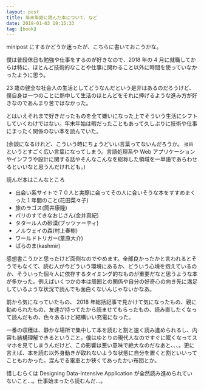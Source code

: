 ```yaml
---
layout: post
title: 年末年始に読んだ本について、など
date: 2019-01-03 19:15:33
tag: [book]
---
```


minipost にするかどうか迷ったが、こちらに書いておこうかな。

僕は普段休日も勉強や仕事をするのが好きなので、2018 年の 4 月に就職してからは特に、ほとんど技術的なことや仕事に関わること以外に時間を使っていなかったように思う。

23 歳の健全な社会人の生活としてどうなんだという是非はあるのだろうけど、僕自身は一つのことに熱中して生活のほとんどをそれに捧げるような進み方が好きなのであんまり苦ではなかった。

とはいえそれまで好きだったものを全て嫌いになった上でそういう生活にシフトしていくわけではない。年末年始は暇だったこともあって久しぶりに技術や仕事にまったく関係のない本を読んでいた。

(余談になるけれど、こういう時にちょうどいい言葉ってないんだろうか。 `技術` というとすごく広い言葉になってしまう。言語処理系や Web アプリケーションやインフラや設計に関する話やそんなこんなを総称した領域を一単語であらわせるといいなと思うんだけれども。)

読んだ本はこんなところ

- 出会い系サイトで７０人と実際に会ってその人に合いそうな本をすすめまくった１年間のこと(花田菜々子)
- 旅のラゴス(筒井康隆)
- パリのすてきなおじさん(金井真紀)
- タタール人の砂漠(ブッツァーティ)
- ノルウェイの森(村上春樹)
- ワールドトリガー(葦原大介)
- ぱらのま(kashmir)

感想書こうかと思ったけど面倒なのでやめます。全部良かったかと言われるとそうでもなくて、読む人が今どういう環境にあるか、どういう心境を抱えているのか、そういった個々人に依存するタイミング的なものが重要だなと思うような本が多かった。例えばいくつかの本は周囲との関係や自分の好奇心の向き先に満足しているような状況で読んでも面白くないんじゃないかなあ。

前から気になっていたもの、 2018 年総括記事で見かけて気になったもの、親に勧められたもの、友達が持ってたから読ませてもらったもの、読み直したくなって読んだもの、色々あるけど結構いい充電になった。

一番の収穫は、静かな場所で集中して本を読むと割と速く読み進められるし、内容も結構理解できるということ。僕はゆとりの現代人なのですぐに眠くなってスマホを見てしまうんだけど、この影響は悪い意味で絶大なのだなあと、、、。更に言えば、本を読む以外身動きが取れないような状態に自分を置くと割といいってこともわかった。混んでる電車とか狭くてあったかい布団とか。

惜しむらくは Designing Data-Intensive Application が全然読み進められていないこと...。仕事始まったら読むんだ...。
